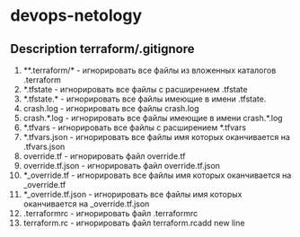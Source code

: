 # devops-netology

## Description terraform/.gitignore 
1. \*\*.terraform/* - игнорировать все файлы из вложенных каталогов .terraform
2. *.tfstate - игнорировать все файлы с расширением .tfstate
3. \*.tfstate.* - игнорировать все файлы имеющие в имени .tfstate.
4. crash.log - игнорировать все файлы crash.log
5. crash.*.log - игнорировать все файлы имеющие в имени crash.\*.log
6. *.tfvars - игнорировать все файлы с расширением *.tfvars
7. *.tfvars.json  - игнорировать все файлы имя которых оканчивается на .tfvars.json
8. override.tf - игнорировать файл override.tf
9. override.tf.json - игнорировать файл override.tf.json
10. *_override.tf - игнорировать все файлы имя которых оканчивается на _override.tf
11. *_override.tf.json - игнорировать все файлы имя которых оканчивается на _override.tf.json
12. .terraformrc - игнорировать файл .terraformrc
13. terraform.rc - игнорировать файл terraform.rcadd new line
